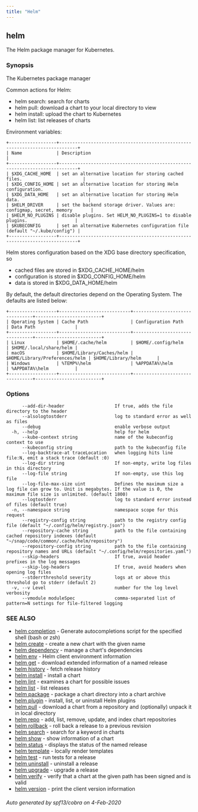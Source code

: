 ```yaml
---
title: "Helm"
---
```


## helm

The Helm package manager for Kubernetes.

### Synopsis

The Kubernetes package manager

Common actions for Helm:

- helm search:    search for charts
- helm pull:      download a chart to your local directory to view
- helm install:   upload the chart to Kubernetes
- helm list:      list releases of charts

Environment variables:

```
+------------------+-----------------------------------------------------------------------------+
| Name             | Description                                                                 |
+------------------+-----------------------------------------------------------------------------+
| $XDG_CACHE_HOME  | set an alternative location for storing cached files.                       |
| $XDG_CONFIG_HOME | set an alternative location for storing Helm configuration.                 |
| $XDG_DATA_HOME   | set an alternative location for storing Helm data.                          |
| $HELM_DRIVER     | set the backend storage driver. Values are: configmap, secret, memory       |
| $HELM_NO_PLUGINS | disable plugins. Set HELM_NO_PLUGINS=1 to disable plugins.                  |
| $KUBECONFIG      | set an alternative Kubernetes configuration file (default "~/.kube/config") |
+------------------+-----------------------------------------------------------------------------+
```

Helm stores configuration based on the XDG base directory specification, so

- cached files are stored in $XDG_CACHE_HOME/helm
- configuration is stored in $XDG_CONFIG_HOME/helm
- data is stored in $XDG_DATA_HOME/helm

By default, the default directories depend on the Operating System. The defaults are listed below:

```
+------------------+---------------------------+--------------------------------+-------------------------+
| Operating System | Cache Path                | Configuration Path             | Data Path               |
+------------------+---------------------------+--------------------------------+-------------------------+
| Linux            | $HOME/.cache/helm         | $HOME/.config/helm             | $HOME/.local/share/helm |
| macOS            | $HOME/Library/Caches/helm | $HOME/Library/Preferences/helm | $HOME/Library/helm      |
| Windows          | %TEMP%\helm               | %APPDATA%\helm                 | %APPDATA%\helm          |
+------------------+---------------------------+--------------------------------+-------------------------+
```

### Options

```
      --add-dir-header                   If true, adds the file directory to the header
      --alsologtostderr                  log to standard error as well as files
      --debug                            enable verbose output
  -h, --help                             help for helm
      --kube-context string              name of the kubeconfig context to use
      --kubeconfig string                path to the kubeconfig file
      --log-backtrace-at traceLocation   when logging hits line file:N, emit a stack trace (default :0)
      --log-dir string                   If non-empty, write log files in this directory
      --log-file string                  If non-empty, use this log file
      --log-file-max-size uint           Defines the maximum size a log file can grow to. Unit is megabytes. If the value is 0, the maximum file size is unlimited. (default 1800)
      --logtostderr                      log to standard error instead of files (default true)
  -n, --namespace string                 namespace scope for this request
      --registry-config string           path to the registry config file (default "~/.config/helm/registry.json")
      --repository-cache string          path to the file containing cached repository indexes (default "~/snap/code/common/.cache/helm/repository")
      --repository-config string         path to the file containing repository names and URLs (default "~/.config/helm/repositories.yaml")
      --skip-headers                     If true, avoid header prefixes in the log messages
      --skip-log-headers                 If true, avoid headers when opening log files
      --stderrthreshold severity         logs at or above this threshold go to stderr (default 2)
  -v, --v Level                          number for the log level verbosity
      --vmodule moduleSpec               comma-separated list of pattern=N settings for file-filtered logging
```

### SEE ALSO

* [helm completion](../helm_completion)	 - Generate autocompletions script for the specified shell (bash or zsh)
* [helm create](../helm_create)	 - create a new chart with the given name
* [helm dependency](../helm_dependency)	 - manage a chart's dependencies
* [helm env](../helm_env)	 - Helm client environment information
* [helm get](../helm_get)	 - download extended information of a named release
* [helm history](../helm_history)	 - fetch release history
* [helm install](../helm_install)	 - install a chart
* [helm lint](../helm_lint)	 - examines a chart for possible issues
* [helm list](../helm_list)	 - list releases
* [helm package](../helm_package)	 - package a chart directory into a chart archive
* [helm plugin](../helm_plugin)	 - install, list, or uninstall Helm plugins
* [helm pull](../helm_pull)	 - download a chart from a repository and (optionally) unpack it in local directory
* [helm repo](../helm_repo)	 - add, list, remove, update, and index chart repositories
* [helm rollback](../helm_rollback)	 - roll back a release to a previous revision
* [helm search](../helm_search)	 - search for a keyword in charts
* [helm show](../helm_show)	 - show information of a chart
* [helm status](../helm_status)	 - displays the status of the named release
* [helm template](../helm_template)	 - locally render templates
* [helm test](../helm_test)	 - run tests for a release
* [helm uninstall](../helm_uninstall)	 - uninstall a release
* [helm upgrade](../helm_upgrade)	 - upgrade a release
* [helm verify](../helm_verify)	 - verify that a chart at the given path has been signed and is valid
* [helm version](../helm_version)	 - print the client version information

###### Auto generated by spf13/cobra on 4-Feb-2020

